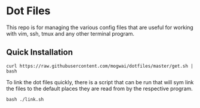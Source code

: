 # Dot Files

This repo is for managing the various config files that are useful for working with vim, ssh, tmux and any other terminal program.

## Quick Installation

```
curl https://raw.githubusercontent.com/mogwai/dotfiles/master/get.sh | bash
```

To link the dot files quickly, there is a script that can be run that will sym link the files to the default places they are read from by the respective program.

```
bash ./link.sh
```

